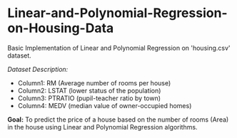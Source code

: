 # Linear-and-Polynomial-Regression-on-Housing-Data
Basic Implementation of Linear and Polynomial Regression on 'housing.csv' dataset.

*Dataset Description:*
- Column1: RM (Average number of rooms per house)
- Column2: LSTAT (lower status of the population)
- Column3: PTRATIO (pupil-teacher ratio by town)
- Column4: MEDV (median value of owner-occupied homes)

**Goal:**
To predict the price of a house based on the number of rooms (Area) in the house using Linear and Polynomial Regression algorithms.
